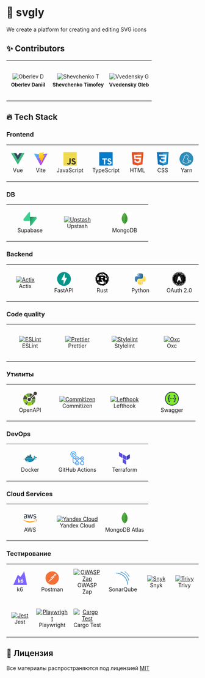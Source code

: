 # 🌌 svgly

We create a platform for creating and editing SVG icons

## ✨ Contributors

<table width="100%">
    <tr>
        <td align="center" style="word-wrap: break-word; width: 100px; height: 100px;">
            <a href="https://github.com/Daniil-Oberlev" style="text-decoration: none;">
                <img src="https://avatars.githubusercontent.com/u/134169579?v=4" width="100" alt="Oberlev D"/>
                <br/>
                <sub style="font-size: 13px;"><b>Oberlev&nbsp;Daniil</b></sub>
            </a>
        </td>
        <td align="center" style="word-wrap: break-word; width: 100px; height: 100px;">
            <a href="https://github.com/JlwxdQueen" style="text-decoration: none;">
                <img src="https://avatars.githubusercontent.com/u/148983664?v=4" width="100" alt="Shevchenko T"/>
                <br/>
                <sub style="font-size: 13px;"><b>Shevchenko&nbsp;Timofey</b></sub>
            </a>
        </td>
        <td align="center" style="word-wrap: break-word; width: 100px; height: 100px;">
            <a href="https://github.com/stxreocoma" style="text-decoration: none;">
                <img src="https://avatars.githubusercontent.com/u/164244607?v=4" width="100" alt="Vvedensky G"/>
                <br/>
                <sub style="font-size: 13px;"><b>Vvedensky&nbsp;Gleb</b></sub>
            </a>
        </td>
    </tr>
</table>

## 🔥 Tech Stack

### Frontend

<table width="100%">
    <tr>
        <td align="center" width="110" height="90">
            <a href="#tech-stack">
                <img src="https://github.com/devicons/devicon/blob/master/icons/vuejs/vuejs-original.svg" width="36" height="36" alt="Vue"/>
            </a>
            <br/>
            Vue
        </td>
        <td align="center" width="110" height="90">
            <a href="#tech-stack">
                <img src="https://raw.githubusercontent.com/devicons/devicon/6910f0503efdd315c8f9b858234310c06e04d9c0/icons/vitejs/vitejs-original.svg" width="36" height="36" alt="Vite"/>
            </a>
            <br/>
            Vite
        </td>
        <td align="center" width="110" height="90">
            <a href="#tech-stack">
                <img src="https://raw.githubusercontent.com/devicons/devicon/1119b9f84c0290e0f0b38982099a2bd027a48bf1/icons/javascript/javascript-original.svg" width="36" height="36" alt="JavaScript"/>
            </a>
            <br/>
            JavaScript
        </td>
        <td align="center" width="110" height="90">
            <a href="#tech-stack">
                <img src="https://raw.githubusercontent.com/devicons/devicon/1119b9f84c0290e0f0b38982099a2bd027a48bf1/icons/typescript/typescript-original.svg" width="36" height="36" alt="TypeScript"/>
            </a>
            <br/>
            TypeScript
        </td>
        <td align="center" width="110" height="90">
            <a href="#tech-stack">
                <img src="https://github.com/devicons/devicon/blob/master/icons/html5/html5-original.svg" width="36" height="36" alt="HTML"/>
            </a>
            <br/>
            HTML
        </td>
        <td align="center" width="110" height="90">
            <a href="#tech-stack">
                <img src="https://github.com/devicons/devicon/blob/master/icons/css3/css3-original.svg" width="36" height="36" alt="CSS"/>
            </a>
            <br/>
            CSS
        </td>
        <td align="center" width="110" height="90">
            <a href="#tech-stack">
                <img src="https://raw.githubusercontent.com/devicons/devicon/1119b9f84c0290e0f0b38982099a2bd027a48bf1/icons/yarn/yarn-original.svg" width="36" height="36" alt="Yarn"/>
            </a>
            <br/>
            Yarn
        </td>
    </tr>
</table>

### DB

<table width="100%">
    <tr>
        <td align="center" width="110" height="90">
            <a href="#tech-stack">
                <img src="https://github.com/devicons/devicon/blob/master/icons/supabase/supabase-original.svg" width="36" height="36" alt="Supabase"/>
            </a>
            <br/>
            Supabase
        </td>
        <td align="center" width="110" height="90">
            <a href="#tech-stack">
                <img src="https://upstash.com/logo/upstash-icon-white-bg.svg" width="36" height="36" alt="Upstash"/>
            </a>
            <br/>
            Upstash
        </td>
        <td align="center" width="110" height="90">
            <a href="#tech-stack">
                <img src="https://github.com/devicons/devicon/blob/master/icons/mongodb/mongodb-original.svg" width="36" height="36" alt="Mongo DB"/>
            </a>
            <br/>
            MongoDB
        </td>
    </tr>
</table>

### Backend

<table width="100%">
    <tr>
        <td align="center" width="110" height="90">
            <a href="#tech-stack">
                <img src="https://files.svgcdn.io/simple-icons/actix.png" width="36" height="36" alt="Actix"/>
            </a>
            <br/>
            Actix
        </td>
        <td align="center" width="110" height="90">
            <a href="#tech-stack">
                <img src="https://github.com/devicons/devicon/blob/master/icons/fastapi/fastapi-original.svg" width="36" height="36" alt="FastAPI"/>
            </a>
            <br/>
            FastAPI
        </td>
        <td align="center" width="110" height="90">
            <a href="#tech-stack">
                <img src="https://github.com/devicons/devicon/blob/master/icons/rust/rust-original.svg" width="36" height="36" alt="Rust"/>
            </a>
            <br/>
            Rust
        </td>
        <td align="center" width="110" height="90">
            <a href="#tech-stack">
                <img src="https://github.com/devicons/devicon/blob/master/icons/python/python-original.svg" width="36" height="36" alt="Python"/>
            </a>
            <br/>
            Python
        </td>
        <td align="center" width="110" height="90">
            <a href="#tech-stack">
                <img src="https://github.com/devicons/devicon/blob/master/icons/oauth/oauth-original.svg" width="36" height="36" alt="OAuth 2.0"/>
            </a>
            <br/>
            OAuth 2.0
        </td>
    </tr>
</table>

### Code quality

<table width="100%">
    <tr>
        <td align="center" width="110" height="90">
            <a href="#tech-stack">
                <img src="https://brandeps.com/icon-download/E/Eslint-icon-vector-02.svg" width="36" height="36" alt="ESLint"/>
            </a>
            <br/>
            ESLint
        </td>
        <td align="center" width="110" height="90">
            <a href="#tech-stack">
                <img src="https://brandeps.com/icon-download/P/Prettier-icon-vector-02.svg" width="36" height="36" alt="Prettier"/>
            </a>
            <br/>
            Prettier
        </td>
        <td align="center" width="110" height="90">
            <a href="#tech-stack">
                <img src="https://brandeps.com/logo-download/S/Stylelint-logo-vector-01.svg" width="36" height="36" alt="Stylelint"/>
            </a>
            <br/>
            Stylelint
        </td>
        <td align="center" width="110" height="90">
            <a href="#tech-stack">
                <img src="https://cdn.jsdelivr.net/gh/oxc-project/oxc-assets/square.svg" width="36" height="36" alt="Oxc"/>
            </a>
            <br/>
            Oxc
        </td>
    </tr>
</table>

### Утилиты

<table width="100%">
    <tr>
        <td align="center" width="110" height="90">
            <a href="#tech-stack">
                <img src="https://github.com/devicons/devicon/blob/master/icons/openapi/openapi-original.svg" width="36" height="36" alt="OpenAPI"/>
            </a>
            <br/>
            OpenAPI
        </td>
        <td align="center" width="110" height="90">
            <a href="#tech-stack">
                <img src="https://avatars.githubusercontent.com/u/62252524?s=280&v=4" width="36" height="36" alt="Commitizen"/>
            </a>
            <br/>
            Commitizen
        </td>
        <td align="center" width="110" height="90">
            <a href="#tech-stack">
                <img src="https://github.com/evilmartians/lefthook/raw/master/logo_sign.svg" width="36" height="36" alt="Lefthook"/>
            </a>
            <br/>
            Lefthook
        </td>
        <td align="center" width="110" height="90">
            <a href="#tech-stack">
                <img src="https://github.com/devicons/devicon/blob/master/icons/swagger/swagger-original.svg" width="36" height="36" alt="Swagger"/>
            </a>
            <br/>
            Swagger
        </td>
    </tr>
</table>

### DevOps

<table width="100%">
    <tr>
        <td align="center" width="110" height="90">
            <a href="#tech-stack">
                <img src="https://github.com/devicons/devicon/blob/master/icons/docker/docker-original.svg" width="36" height="36" alt="Docker"/>
            </a>
            <br/>
            Docker
        </td>
        <td align="center" width="110" height="90">
            <a href="#tech-stack">
                <img src="https://github.com/devicons/devicon/blob/master/icons/githubactions/githubactions-plain.svg" width="36" height="36" alt="GitHub Actions"/>
            </a>
            <br/>
            GitHub Actions
        </td>
        <td align="center" width="110" height="90">
            <a href="#tech-stack">
                <img src="https://github.com/devicons/devicon/blob/master/icons/terraform/terraform-original.svg" width="36" height="36" alt="Terraform"/>
            </a>
            <br/>
            Terraform
        </td>
    </tr>
</table>

### Cloud Services

<table width="100%">
    <tr>
        <td align="center" width="110" height="90">
            <a href="#tech-stack">
                <img src="https://github.com/devicons/devicon/blob/master/icons/amazonwebservices/amazonwebservices-original-wordmark.svg" width="36" height="36" alt="AWS"/>
            </a>
            <br/>
            AWS
        </td>
        <td align="center" width="110" height="90">
            <a href="#tech-stack">
                <img src="https://handwiki.org/wiki/images/thumb/6/69/Cloud_icon_128x128px.svg/250px-Cloud_icon_128x128px.svg.png" width="36" height="36" alt="Yandex Cloud"/>
            </a>
            <br/>
            Yandex Cloud
        </td>
        <td align="center" width="110" height="90">
            <a href="#tech-stack">
                <img src="https://github.com/devicons/devicon/blob/master/icons/mongodb/mongodb-original.svg" width="36" height="36" alt="Mongo DB"/>
            </a>
            <br/>
            MongoDB Atlas
        </td>
    </tr>
</table>

### Тестирование

<table width="100%">
    <tr>
        <td align="center" width="110" height="90">
            <a href="#tech-stack">
                <img src="https://github.com/devicons/devicon/blob/master/icons/k6/k6-original.svg" width="36" height="36" alt="k6"/>
            </a>
            <br/>
            k6
        </td>
        <td align="center" width="110" height="90">
            <a href="#tech-stack">
                <img src="https://github.com/devicons/devicon/blob/master/icons/postman/postman-original.svg" width="36" height="36" alt="Postman"/>
            </a>
            <br/>
            Postman
        </td>
        <td align="center" width="110" height="90">
            <a href="#tech-stack">
                <img src="https://www.pngfind.com/pngs/m/664-6646318_image-owasp-zap-logo-hd-png-download.png" width="36" height="36" alt="OWASP Zap"/>
            </a>
            <br/>
            OWASP Zap
        </td>
        <td align="center" width="110" height="90">
            <a href="#tech-stack">
                <img src="https://github.com/devicons/devicon/blob/master/icons/sonarqube/sonarqube-original.svg" width="36" height="36" alt="SonarQube"/>
            </a>
            <br/>
            SonarQube
        </td>
        <td align="center" width="110" height="90">
            <a href="#tech-stack">
                <img src="https://cdn.worldvectorlogo.com/logos/snyk.svg" width="36" height="36" alt="Snyk"/>
            </a>
            <br/>
            Snyk
        </td>
        <td align="center" width="110" height="90">
            <a href="#tech-stack">
                <img src="https://desktop.docker.com/extensions/aquasec_trivy-docker-extension/raw_githubusercontent_com/aquasecurity/trivy-docker-extension/main/trivy.svg" width="36" height="36" alt="Trivy"/>
            </a>
            <br/>
            Trivy
        </td>
    </tr>
    <tr>
        <td align="center" width="110" height="90">
            <a href="#tech-stack">
                <img src="https://brandeps.com/icon-download/J/Jest-icon-vector-02.svg" width="36" height="36" alt="Jest"/>
            </a>
            <br/>
            Jest
        </td>
        <td align="center" width="110" height="90">
            <a href="#tech-stack">
                <img src="https://playwright.dev/img/playwright-logo.svg" width="36" height="36" alt="Playwright"/>
            </a>
            <br/>
            Playwright
        </td>
        <td align="center" width="110" height="90">
            <a href="#tech-stack">
                <img src="https://www.rust-lang.org/static/images/favicon.svg" width="36" height="36" alt="Cargo Test"/>
            </a>
            <br/>
            Cargo Test
        </td>
    </tr>
</table>

## 📜 Лицензия

Все материалы распространяются под лицензией [MIT](https://github.com/svgly/.github/blob/main/LICENSE)
